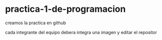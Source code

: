 # practica-1-de-programacion

creamos la practica en github 

cada integrante del equipo debera integra una imagen y editar el repositor
